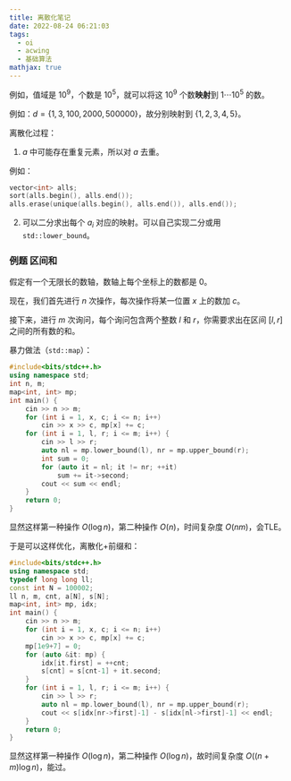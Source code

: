 ```yaml
---
title: 离散化笔记
date: 2022-08-24 06:21:03
tags:
  - oi
  - acwing
  - 基础算法
mathjax: true
---
```


例如，值域是 $10^9$，个数是 $10^5$，就可以将这 $10^9$ 个数**映射**到 $1\cdots 10^5$ 的数。

例如：$d = \{1, 3, 100, 2000, 500000\}$，故分别映射到 $\{1, 2, 3, 4, 5\}$。

离散化过程：

1. $a$ 中可能存在重复元素，所以对 $a$ 去重。

例如：

```c++
vector<int> alls;
sort(alls.begin(), alls.end());
alls.erase(unique(alls.begin(), alls.end()), alls.end());
```

2. 可以二分求出每个 $a_i$ 对应的映射。可以自己实现二分或用 `std::lower_bound`。

### 例题 区间和

假定有一个无限长的数轴，数轴上每个坐标上的数都是 $0$。

现在，我们首先进行 $n$ 次操作，每次操作将某一位置 $x$ 上的数加 $c$。

接下来，进行 $m$ 次询问，每个询问包含两个整数 $l$ 和 $r$，你需要求出在区间 $[l,r]$ 之间的所有数的和。

暴力做法（`std::map`）：

```cpp
#include<bits/stdc++.h>
using namespace std;
int n, m;
map<int, int> mp;
int main() {
    cin >> n >> m;
    for (int i = 1, x, c; i <= n; i++)
        cin >> x >> c, mp[x] += c;
    for (int i = 1, l, r; i <= m; i++) {
        cin >> l >> r;
        auto nl = mp.lower_bound(l), nr = mp.upper_bound(r);
        int sum = 0;
        for (auto it = nl; it != nr; ++it)
            sum += it->second;
        cout << sum << endl;
    }
    return 0;
}
```

显然这样第一种操作 $O(\log n)$，第二种操作 $O(n)$，时间复杂度 $O(nm)$，会TLE。

于是可以这样优化，离散化+前缀和：

```c++
#include<bits/stdc++.h>
using namespace std;
typedef long long ll;
const int N = 100002;
ll n, m, cnt, a[N], s[N];
map<int, int> mp, idx;
int main() {
    cin >> n >> m;
    for (int i = 1, x, c; i <= n; i++)
        cin >> x >> c, mp[x] += c;
    mp[1e9+7] = 0;
    for (auto &it: mp) {
        idx[it.first] = ++cnt;
        s[cnt] = s[cnt-1] + it.second;
    }
    for (int i = 1, l, r; i <= m; i++) {
        cin >> l >> r;
        auto nl = mp.lower_bound(l), nr = mp.upper_bound(r);
        cout << s[idx[nr->first]-1] - s[idx[nl->first]-1] << endl;
    }
    return 0;
}
```

显然这样第一种操作 $O(\log n)$，第二种操作 $O(\log n)$，故时间复杂度 $O((n+m) \log n)$，能过。